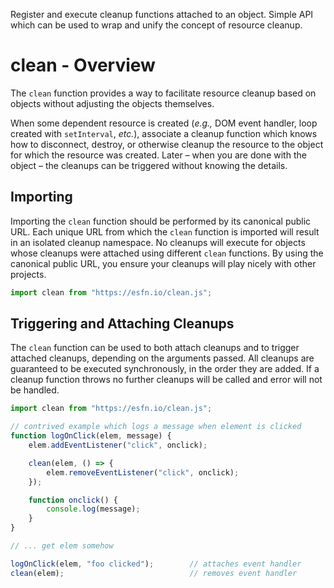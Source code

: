 Register and execute cleanup functions attached to an object.  Simple API which
can be used to wrap and unify the concept of resource cleanup.

clean - Overview
================
The `clean` function provides a way to facilitate resource cleanup based on
objects without adjusting the objects themselves.

When some dependent resource is created (*e.g.,* DOM event handler, loop created
with `setInterval`, *etc.*), associate a cleanup function which knows how to
disconnect, destroy, or otherwise cleanup the resource to the object for which
the resource was created.  Later – when you are done with the object – the
cleanups can be triggered without knowing the details.

Importing
---------
Importing the `clean` function should be performed by its canonical public URL.
Each unique URL from which the `clean` function is imported will result in an
isolated cleanup namespace.  No cleanups will execute for objects whose cleanups
were attached using different `clean` functions.  By using the canonical public
URL, you ensure your cleanups will play nicely with other projects.

```js
import clean from "https://esfn.io/clean.js";
```

Triggering and Attaching Cleanups
---------------------------------
The `clean` function can be used to both attach cleanups and to trigger attached
cleanups, depending on the arguments passed.  All cleanups are guaranteed to be
executed synchronously, in the order they are added.  If a cleanup function
throws no further cleanups will be called and error will not be handled.

```js
import clean from "https://esfn.io/clean.js";

// contrived example which logs a message when element is clicked
function logOnClick(elem, message) {
    elem.addEventListener("click", onclick);

    clean(elem, () => {
        elem.removeEventListener("click", onclick);
    });

    function onclick() {
        console.log(message);
    }
}

// ... get elem somehow

logOnClick(elem, "foo clicked");        // attaches event handler
clean(elem);                            // removes event handler
```
